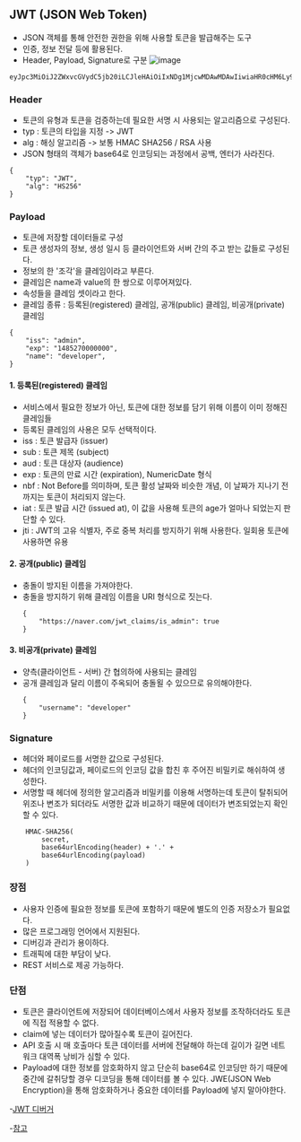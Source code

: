 ## JWT (JSON Web Token)

- JSON 객체를 통해 안전한 권한을 위해 사용할 토큰을 발급해주는 도구
- 인증, 정보 전달 등에 활용된다.
- Header, Payload, Signature로 구분
    ![image](https://user-images.githubusercontent.com/61968474/134347552-d2f6d771-1327-4faf-9e6d-f09382b67a57.png)

```
eyJpc3MiOiJ2ZWxvcGVydC5jb20iLCJleHAiOiIxNDg1MjcwMDAwMDAwIiwiaHR0cHM6Ly92ZWxvcGVydC5jb20vand0X2NsYWltcy9pc19hZG1pbiI6dHJ1ZSwidXNlcklkIjoiMTEwMjgzNzM3MjcxMDIiLCJ1c2VybmFtZSI6InZlbG9wZXJ0In0
```

### Header 
- 토큰의 유형과 토큰을 검증하는데 필요한 서명 시 사용되는 알고리즘으로 구성된다.
- typ : 토큰의 타입을 지정 -> JWT
- alg : 해싱 알고리즘 -> 보통 HMAC SHA256 / RSA 사용
- JSON 형태의 객체가 base64로 인코딩되는 과정에서 공백, 엔터가 사라진다.
```
{
    "typ": "JWT",
    "alg": "HS256"
}
```


### Payload 
- 토큰에 저장할 데이터들로 구성
- 토큰 생성자의 정보, 생성 일시 등 클라이언트와 서버 간의 주고 받는 값들로 구성된다.
- 정보의 한 '조각'을 클레임이라고 부른다. 
- 클레임은 name과 value의 한 쌍으로 이루어져있다.
- 속성들을 클레임 셋이라고 한다.
- 클레임 종류 : 등록된(registered) 클레임, 공개(public) 클레임, 비공개(private) 클레임

```
{
    "iss": "admin",
    "exp": "1485270000000",
    "name": "developer",
}
```

#### 1. 등록된(registered) 클레임
- 서비스에서 필요한 정보가 아닌, 토큰에 대한 정보를 담기 위해 이름이 이미 정해진 클레임들
- 등록된 클레임의 사용은 모두 선택적이다.
- iss : 토큰 발급자 (issuer)
- sub : 토큰 제목 (subject)
- aud : 토큰 대상자 (audience)
- exp : 토큰의 만료 시간 (expiration), NumericDate 형식
- nbf : Not Before를 의미하며, 토큰 활성 날짜와 비슷한 개념,  이 날짜가 지나기 전까지는 토큰이 처리되지 않는다.
- iat : 토큰 발급 시간 (issued at), 이 값을 사용해 토큰의 age가 얼마나 되었는지 판단할 수 있다.
- jti : JWT의 고유 식별자, 주로 중복 처리를 방지하기 위해 사용한다. 일회용 토큰에 사용하면 유용

#### 2. 공개(public) 클레임
- 충돌이 방지된 이름을 가져야한다.
- 충돌을 방지하기 위해 클레임 이름을 URI 형식으로 짓는다.
    ```
    {
        "https://naver.com/jwt_claims/is_admin": true
    }
    ```

#### 3. 비공개(private) 클레임
- 양측(클라이언트 - 서버) 간 협의하에 사용되는 클레임
- 공개 클레임과 달리 이름이 주옥되어 충돌욀 수 있으므로 유의해야한다.
    ```
    {
        "username": "developer"
    }
    ```

### Signature 
- 헤더와 페이로드를 서명한 값으로 구성된다.
- 헤더의 인코딩값과, 페이로드의 인코딩 값을 합친 후 주어진 비밀키로 해쉬하여 생성한다.
- 서명할 때 헤더에 정의한 알고리즘과 비밀키를 이용해 서명하는데 토큰이 탈취되어 위조나 변조가 되더라도 서명한 값과 비교하기 때문에 데이터가 변조되었는지 확인할 수 있다.
```
    HMAC-SHA256(
        secret,
        base64urlEncoding(header) + '.' +
        base64urlEncoding(payload)
    )
```

### 장점
- 사용자 인증에 필요한 정보를 토큰에 포함하기 때문에 별도의 인증 저장소가 필요없다.
- 많은 프로그래밍 언어에서 지원된다.
- 디버깅과 관리가 용이하다.
- 트래픽에 대한 부담이 낮다.
- REST 서비스로 제공 가능하다.

### 단점
- 토큰은 클라이언트에 저장되어 데이터베이스에서 사용자 정보를 조작하더라도 토큰에 직접 적용할 수 없다.
- claim에 넣는 데이터가 많아질수록 토큰이 길어진다.
- API 호출 시 매 호출마다 토큰 데이터를 서버에 전달해야 하는데 길이가 길면 네트워크 대역폭 낭비가 심할 수 있다.
- Payload에 대한 정보를 암호화하지 않고 단순히 base64로 인코딩만 하기 때문에 중간에 갈취당할 경우 디코딩을 통해 데이터를 볼 수 있다. JWE(JSON Web Encryption)을 통해 암호화하거나 중요한 데이터를 Payload에 넣지 말아야한다.

-[JWT 디버거](https://jwt.io/)

-[참고](https://velopert.com/2389)
